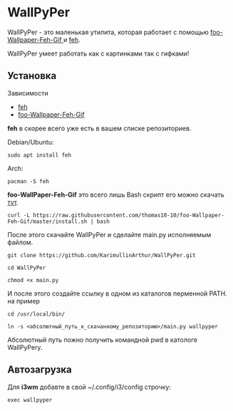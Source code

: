 # WallPyPer

WallPyPer - это маленькая утилита, которая работает
с помощью [foo-Wallpaper-Feh-Gif ](https://github.com/thomas10-10/foo-Wallpaper-Feh-Gif) и [feh](https://github.com/derf/feh).

WallPyPer умеет работать как с картинками так с гифками!

## Установка

Зависимости 

* [feh](https://github.com/derf/feh)
* [foo-Wallpaper-Feh-Gif ](https://github.com/thomas10-10/foo-Wallpaper-Feh-Gif)

**feh** в скорее всего уже есть в вашем списке репозиториев.

Debian/Ubuntu:
```
sudo apt install feh
```

Arch:
```
pacman -S feh
```

**foo-WallPaper-Feh-Gif** это всего лишь Bash скрипт его можно скачать [тут](https://github.com/thomas10-10/foo-Wallpaper-Feh-Gif/blob/master/back4.sh).
```
curl -L https://raw.githubusercontent.com/thomas10-10/foo-Wallpaper-Feh-Gif/master/install.sh | bash
```

После этого скачайте WallPyPer и сделайте main.py исполняемым файлом.
```
git clone https://github.com/KarimullinArthur/WallPyPer.git

cd WallPyPer

chmod +x main.py
```

И после этого создайте ссылку в одном из каталогов перменной PATH.
на пример
```
cd /usr/local/bin/

ln -s <абсолютный_путь_к_скачанному_репозиторию>/main.py wallpyper
```

Абсолютный путь пожно получить командной pwd в катологе WallPyPery.

## Автозагрузка

Для **i3wm** добавте в свой ~/.config/i3/config строчку:
```
exec wallpyper
```
